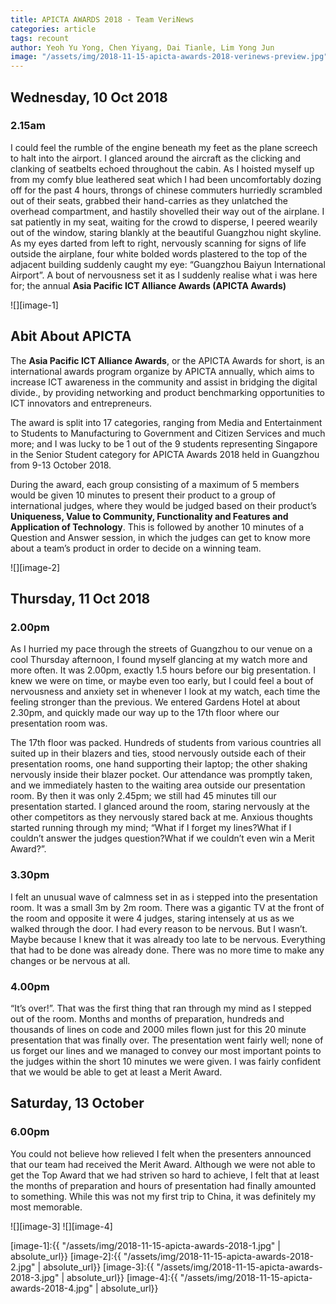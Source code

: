 ```yaml
---
title: APICTA AWARDS 2018 - Team VeriNews
categories: article
tags: recount
author: Yeoh Yu Yong, Chen Yiyang, Dai Tianle, Lim Yong Jun
image: "/assets/img/2018-11-15-apicta-awards-2018-verinews-preview.jpg"
---
```


## Wednesday, 10 Oct 2018 

### 2.15am

I could feel the rumble of the engine beneath my feet as the plane screech to halt into the airport. I glanced around the aircraft as the clicking and clanking of seatbelts echoed throughout the cabin. As I hoisted myself up from my comfy blue leathered seat which I had been uncomfortably dozing off for the past 4 hours, throngs of chinese commuters hurriedly scrambled out of their seats, grabbed their hand-carries as they unlatched the overhead compartment,  and hastily shovelled their way out of the airplane. I sat patiently in my seat, waiting for the crowd to disperse, I peered wearily out of the window, staring blankly at the beautiful Guangzhou night skyline. As my eyes darted from left to right, nervously scanning for signs of life outside the airplane,  four white bolded words plastered to the top of the adjacent building suddenly caught my eye: “Guangzhou Baiyun International Airport”. A bout of nervousness set it as I suddenly realise what i was here for; the annual **Asia Pacific ICT Alliance Awards (APICTA Awards)**

![][image-1]


## Abit About APICTA

The **Asia Pacific ICT Alliance Awards**, or the APICTA Awards for short,  is an international awards program organize by APICTA annually, which aims to increase ICT awareness in the community and assist in bridging the digital divide., by providing networking and product benchmarking opportunities to ICT innovators and entrepreneurs. 

The award is split into 17 categories, ranging from Media and Entertainment to Students to Manufacturing  to Government and Citizen Services and much more; and I was lucky to be 1 out of the 9 students representing Singapore in the Senior Student category for APICTA Awards 2018 held in Guangzhou from 9-13 October 2018. 

During the award, each group consisting of a maximum of 5 members would be given 10 minutes to present their product to a group of international judges, where they would be judged based on their product’s **Uniqueness, Value to Community, Functionality and Features and Application of Technology**. This is followed by another 10 minutes of a Question and Answer session, in which the judges can get to know more about a team’s product in order to decide on a winning team.

![][image-2]


## Thursday, 11 Oct 2018 

### 2.00pm

As I hurried my pace through the streets of Guangzhou to our venue on a cool Thursday afternoon, I found myself glancing at my watch more and more often. It was 2.00pm, exactly 1.5 hours before our big presentation. I knew we were on time, or maybe even too early, but I could feel a bout of nervousness and anxiety set in whenever I look at my watch, each time the feeling stronger than the previous. We entered Gardens Hotel at about 2.30pm, and quickly made our way up to the 17th floor where our presentation room was. 

The 17th floor was packed. Hundreds of students from various countries all suited up in their blazers and ties, stood nervously outside each of their presentation rooms, one hand supporting their laptop; the other shaking nervously inside their blazer pocket. Our attendance was promptly taken, and we immediately hasten to the waiting area outside our presentation room. By then it was only 2.45pm; we still had 45 minutes till our presentation started. I glanced around the room, staring nervously at the other competitors as they nervously stared back at me. Anxious thoughts started running through my mind; “What if I forget my lines?What if I couldn’t answer the judges question?What if we couldn’t even win a Merit Award?”.

### 3.30pm 

I felt an unusual wave of calmness set in as i stepped into the presentation room. It was a small 3m by 2m room. There was a gigantic TV at the front of the room and opposite it were 4 judges, staring intensely at us as we walked through the door. I had every reason to be nervous. But I wasn’t. Maybe because I knew that it was already too late to be nervous. Everything that had to be done was already done. There was no more time to make any changes or be nervous at all. 

### 4.00pm

“It’s over!”. That was the first thing that ran through my mind as I stepped out of the room. Months and months of preparation, hundreds and thousands  of lines on code and 2000 miles flown just for this 20 minute presentation that was finally over. The presentation went fairly well; none of us forget our lines and we managed to convey our most important points to the judges within the short 10 minutes we were given. I was fairly confident that we would be able to get at least a Merit Award.


## Saturday, 13 October

### 6.00pm

You could not believe how relieved I felt when the presenters announced that our team had received the Merit Award. Although we were not able to get the Top Award that we had striven so hard to achieve, I felt that at least the months of preparation and hours of presentation had finally amounted to something. While this was not my first trip to China, it was definitely my most memorable. 

![][image-3]
![][image-4]



[image-1]:{{ "/assets/img/2018-11-15-apicta-awards-2018-1.jpg" | absolute_url}}
[image-2]:{{ "/assets/img/2018-11-15-apicta-awards-2018-2.jpg" | absolute_url}}
[image-3]:{{ "/assets/img/2018-11-15-apicta-awards-2018-3.jpg" | absolute_url}}
[image-4]:{{ "/assets/img/2018-11-15-apicta-awards-2018-4.jpg" | absolute_url}}
